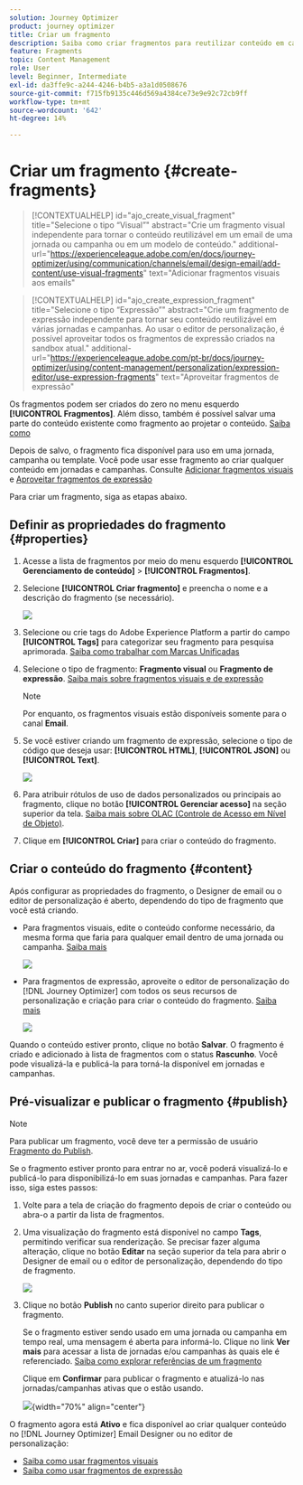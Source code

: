 ```yaml
---
solution: Journey Optimizer
product: journey optimizer
title: Criar um fragmento
description: Saiba como criar fragmentos para reutilizar conteúdo em campanhas e jornadas do Journey Optimizer
feature: Fragments
topic: Content Management
role: User
level: Beginner, Intermediate
exl-id: da3ffe9c-a244-4246-b4b5-a3a1d0508676
source-git-commit: f715fb9135c446d569a4384ce73e9e92c72cb9ff
workflow-type: tm+mt
source-wordcount: '642'
ht-degree: 14%

---
```


# Criar um fragmento {#create-fragments}

>[!CONTEXTUALHELP]
>id="ajo_create_visual_fragment"
>title="Selecione o tipo “Visual”"
>abstract="Crie um fragmento visual independente para tornar o conteúdo reutilizável em um email de uma jornada ou campanha ou em um modelo de conteúdo."
>additional-url="https://experienceleague.adobe.com/en/docs/journey-optimizer/using/communication/channels/email/design-email/add-content/use-visual-fragments" text="Adicionar fragmentos visuais aos emails"

>[!CONTEXTUALHELP]
>id="ajo_create_expression_fragment"
>title="Selecione o tipo “Expressão”"
>abstract="Crie um fragmento de expressão independente para tornar seu conteúdo reutilizável em várias jornadas e campanhas. Ao usar o editor de personalização, é possível aproveitar todos os fragmentos de expressão criados na sandbox atual."
>additional-url="https://experienceleague.adobe.com/pt-br/docs/journey-optimizer/using/content-management/personalization/expression-editor/use-expression-fragments" text="Aproveitar fragmentos de expressão"

Os fragmentos podem ser criados do zero no menu esquerdo **[!UICONTROL Fragmentos]**. Além disso, também é possível salvar uma parte do conteúdo existente como fragmento ao projetar o conteúdo. [Saiba como](#save-as-fragment)

Depois de salvo, o fragmento fica disponível para uso em uma jornada, campanha ou template. Você pode usar esse fragmento ao criar qualquer conteúdo em jornadas e campanhas. Consulte [Adicionar fragmentos visuais](../email/use-visual-fragments.md) e [Aproveitar fragmentos de expressão](../personalization/use-expression-fragments.md)

Para criar um fragmento, siga as etapas abaixo.

## Definir as propriedades do fragmento {#properties}

1. Acesse a lista de fragmentos por meio do menu esquerdo **[!UICONTROL Gerenciamento de conteúdo]** > **[!UICONTROL Fragmentos]**.

1. Selecione **[!UICONTROL Criar fragmento]** e preencha o nome e a descrição do fragmento (se necessário).

   ![](assets/fragment-details.png)

1. Selecione ou crie tags do Adobe Experience Platform a partir do campo **[!UICONTROL Tags]** para categorizar seu fragmento para pesquisa aprimorada. [Saiba como trabalhar com Marcas Unificadas](../start/search-filter-categorize.md#tags)

1. Selecione o tipo de fragmento: **Fragmento visual** ou **Fragmento de expressão**. [Saiba mais sobre fragmentos visuais e de expressão](../content-management/fragments.md#visual-expression)

   >[!NOTE]
   >
   >Por enquanto, os fragmentos visuais estão disponíveis somente para o canal **Email**.

1. Se você estiver criando um fragmento de expressão, selecione o tipo de código que deseja usar: **[!UICONTROL HTML]**, **[!UICONTROL JSON]** ou **[!UICONTROL Text]**.

   ![](assets/fragment-expression-type.png)

1. Para atribuir rótulos de uso de dados personalizados ou principais ao fragmento, clique no botão **[!UICONTROL Gerenciar acesso]** na seção superior da tela. [Saiba mais sobre OLAC (Controle de Acesso em Nível de Objeto)](../administration/object-based-access.md).

1. Clique em **[!UICONTROL Criar]** para criar o conteúdo do fragmento.

## Criar o conteúdo do fragmento {#content}

Após configurar as propriedades do fragmento, o Designer de email ou o editor de personalização é aberto, dependendo do tipo de fragmento que você está criando.

* Para fragmentos visuais, edite o conteúdo conforme necessário, da mesma forma que faria para qualquer email dentro de uma jornada ou campanha. [Saiba mais](../email/get-started-email-design.md)

  ![](assets/fragment-designer.png)

* Para fragmentos de expressão, aproveite o editor de personalização do [!DNL Journey Optimizer] com todos os seus recursos de personalização e criação para criar o conteúdo do fragmento. [Saiba mais](../personalization/personalization-build-expressions.md)

  ![](assets/fragment-expression-editor.png)

Quando o conteúdo estiver pronto, clique no botão **Salvar**. O fragmento é criado e adicionado à lista de fragmentos com o status **Rascunho**. Você pode visualizá-la e publicá-la para torná-la disponível em jornadas e campanhas.

## Pré-visualizar e publicar o fragmento {#publish}

>[!NOTE]
>
>Para publicar um fragmento, você deve ter a permissão de usuário [Fragmento do Publish](../administration/ootb-product-profiles.md#content-library-manager).

Se o fragmento estiver pronto para entrar no ar, você poderá visualizá-lo e publicá-lo para disponibilizá-lo em suas jornadas e campanhas. Para fazer isso, siga estes passos:

1. Volte para a tela de criação do fragmento depois de criar o conteúdo ou abra-o a partir da lista de fragmentos.

1. Uma visualização do fragmento está disponível no campo **Tags**, permitindo verificar sua renderização. Se precisar fazer alguma alteração, clique no botão **Editar** na seção superior da tela para abrir o Designer de email ou o editor de personalização, dependendo do tipo de fragmento.

   ![](assets/fragment-preview.png)

1. Clique no botão **Publish** no canto superior direito para publicar o fragmento.

   Se o fragmento estiver sendo usado em uma jornada ou campanha em tempo real, uma mensagem é aberta para informá-lo. Clique no link **Ver mais** para acessar a lista de jornadas e/ou campanhas às quais ele é referenciado. [Saiba como explorar referências de um fragmento](../content-management/manage-fragments.md#explore-references)

   Clique em **Confirmar** para publicar o fragmento e atualizá-lo nas jornadas/campanhas ativas que o estão usando.

   ![](assets/fragment-publish.png){width="70%" align="center"}

O fragmento agora está **Ativo** e fica disponível ao criar qualquer conteúdo no [!DNL Journey Optimizer] Email Designer ou no editor de personalização:

* [Saiba como usar fragmentos visuais](../email/use-visual-fragments.md)
* [Saiba como usar fragmentos de expressão](../personalization/use-expression-fragments.md)
